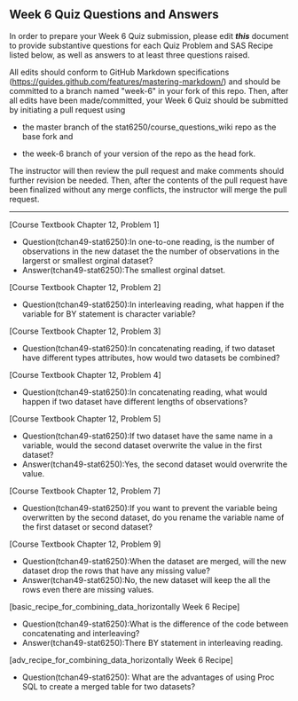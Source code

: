## Week 6 Quiz Questions and Answers

In order to prepare your Week 6 Quiz submission, please edit ***this*** document to provide substantive questions for each Quiz Problem and SAS Recipe listed below, as well as answers to at least three questions raised.

All edits should conform to GitHub Markdown specifications (https://guides.github.com/features/mastering-markdown/) and should be committed to a branch named "week-6" in your fork of this repo. Then, after all edits have been made/committed, your Week 6 Quiz should be submitted by initiating a pull request using

- the master branch of the stat6250/course_questions_wiki repo as the base fork and

- the week-6 branch of your version of the repo as the head fork.

The instructor will then review the pull request and make comments should further revision be needed. Then, after the contents of the pull request have been finalized without any merge conflicts, the instructor will merge the pull request.

********************************************************************************



[Course Textbook Chapter 12, Problem 1]
- Question(tchan49-stat6250):In one-to-one reading, is the number of observations in the new dataset the the number of observations in the largerst or smallest orginal dataset?
- Answer(tchan49-stat6250):The smallest orginal datset. 



[Course Textbook Chapter 12, Problem 2]
- Question(tchan49-stat6250):In interleaving reading, what happen if the variable for BY statement is character variable?



[Course Textbook Chapter 12, Problem 3]
- Question(tchan49-stat6250):In concatenating reading, if two dataset have different types attributes, how would two datasets be combined?



[Course Textbook Chapter 12, Problem 4]
- Question(tchan49-stat6250):In concatenating reading, what would happen if two dataset have different lengths of observations? 



[Course Textbook Chapter 12, Problem 5]
- Question(tchan49-stat6250):If two dataset have the same name in a variable, would the second dataset overwrite the value in the first dataset? 
- Answer(tchan49-stat6250):Yes, the second dataset would overwrite the value. 



[Course Textbook Chapter 12, Problem 7]
- Question(tchan49-stat6250):If you want to prevent the variable being overwritten by the second dataset, do you rename the variable name of the first dataset or second dataset? 



[Course Textbook Chapter 12, Problem 9]
- Question(tchan49-stat6250):When the dataset are merged, will the new dataset drop the rows that have any missing value?
- Answer(tchan49-stat6250):No, the new dataset will keep the all the rows even there are missing values. 



[basic_recipe_for_combining_data_horizontally Week 6 Recipe]
- Question(tchan49-stat6250):What is the difference of the code between concatenating and interleaving? 
- Answer(tchan49-stat6250):There BY statement in interleaving reading. 



[adv_recipe_for_combining_data_horizontally Week 6 Recipe]
- Question(tchan49-stat6250): What are the advantages of using Proc SQL to create a merged table for two datasets?



